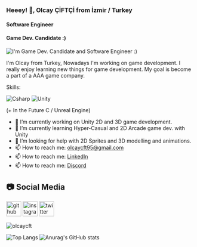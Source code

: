 ### Heeey! 👋, Olcay ÇİFTÇİ from İzmir / Turkey
#### Software Engineer
#### Game Dev. Candidate  :)
![I'm Game Dev. Candidate and Software Engineer :)](https://pbs.twimg.com/profile_banners/2186375573/1587090652/600x200)

I'm Olcay from Turkey, Nowadays I'm working on game development. I really enjoy learning new things for game development. My goal is become a part of a AAA game company.

Skills: 

![Csharp](https://i.ibb.co/fQHDQRp/Background.png)
![Unity](https://i.ibb.co/qCnfWw9/Background-1.png)

(+ In the Future C / Unreal Engine)

- 🔭 I’m currently working on Unity 2D and 3D game development. 
- 🌱 I’m currently learning Hyper-Casual and 2D Arcade game dev. with Unity 
- 🤔 I’m looking for help with 2D Sprites and 3D modelling and animations. 
- 📫 How to reach me: olcaycft95@gmail.com
- 📫 How to reach me: <a href="https://www.linkedin.com/in/olcaycft/">LinkedIn</a>
- 📫 How to reach me: <a href="https://discordapp.com/users/718749020897542145/">Discord</a>  

## 📷 Social Media

[<img src='https://cdn.jsdelivr.net/npm/simple-icons@3.0.1/icons/github.svg' alt='github' height='40'>](https://github.com/olcaycft)  [<img src='https://cdn.jsdelivr.net/npm/simple-icons@3.0.1/icons/instagram.svg' alt='instagram' height='40'>](https://www.instagram.com/olcaycft/)  [<img src='https://cdn.jsdelivr.net/npm/simple-icons@3.0.1/icons/twitter.svg' alt='twitter' height='40'>](https://twitter.com/olcaycft)  

<p align="left"> <img src="https://komarev.com/ghpvc/?username=olcaycft" alt="olcaycft" /> </p>

![Top Langs](https://github-readme-stats.vercel.app/api/top-langs/?username=olcaycft&show_icons=true)
![Anurag's GitHub stats](https://github-readme-stats.vercel.app/api?username=olcaycft)

